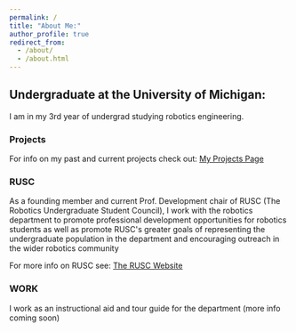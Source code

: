 ```yaml
---
permalink: /
title: "About Me:"
author_profile: true
redirect_from: 
  - /about/
  - /about.html
---
```


## Undergraduate at the University of Michigan:
I am in my 3rd year of undergrad studying robotics engineering.

### Projects
For info on my past and current projects check out: <a href="/projects/">My Projects Page</a>

### RUSC
As a founding member and current Prof. Development chair of RUSC (The Robotics Undergraduate Student Council), I work with the robotics department to promote professional development opportunities for robotics students as well as promote RUSC's greater goals of representing the undergraduate population in the department and encouraging outreach in the wider robotics community

For more info on RUSC see: <a href="https://robotics.umich.edu/academics/current-students/robotics-undergraduate-student-council/">The RUSC Website</a>

### WORK
I work as an instructional aid and tour guide for the department (more info coming soon)
